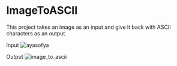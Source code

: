 # ImageToASCII

This project takes an image as an input and give it back with ASCII characters as an output.

Input
![ayasofya](https://github.com/yusufsamur/ImageToASCII/assets/114696409/93f9f857-7b87-453a-8c81-854082072479)

Output
![image_to_ascii](https://github.com/yusufsamur/ImageToASCII/assets/114696409/102326c0-3af4-4765-a003-25b5b863157c)
